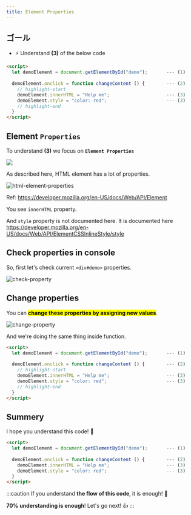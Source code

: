 ```yaml
---
title: Element Properties
---
```


## ゴール
- ⚡ Understand **(3)** of the below code

```html title="js-test1.html"
<script>
  let demoElement = document.getElementById("demo");       --- (1)
  
  demoElement.onclick = function changeContent () {        --- (2)
    // highlight-start
    demoElement.innerHTML = "Help me";                     --- (3)
    demoElement.style = "color: red";                      --- (3)
    // highlight-end
  }
</script>
```


## Element `Properties`
To understand  **(3)** we focus on **`Element Properties`**

![](../../img/2020-05-24-19-40-15.png)

As described here, HTML element has a lot of properties.

![html-element-properties](https://coderhackers-1304676641.cos.ap-tokyo.myqcloud.com/docs/img/2020-05-02-20-28-59.png)

Ref: https://developer.mozilla.org/en-US/docs/Web/API/Element

You see `innerHTML` property.

And `style` property is not documented here. It is documented here
https://developer.mozilla.org/en-US/docs/Web/API/ElementCSSInlineStyle/style

## Check properties in console
So, first let's check current `<div#demo>` properties.

![check-property](https://coderhackers-1304676641.cos.ap-tokyo.myqcloud.com/docs/img/20200509_232636.gif)


## Change properties
You can **<mark>change these properties by assigning new values</mark>**.

![change-property](https://coderhackers-1304676641.cos.ap-tokyo.myqcloud.com/docs/img/20200509_232934.gif)

And we're doing the same thing inside function.

```html
<script>
  let demoElement = document.getElementById("demo");       --- (1)
  
  demoElement.onclick = function changeContent () {        --- (2)
    // highlight-start
    demoElement.innerHTML = "Help me";                     --- (3)
    demoElement.style = "color: red";                      --- (3)
    // highlight-end
  }
</script>
```

## Summery
I hope you understand this code! 🙋

```html
<script>
  let demoElement = document.getElementById("demo");       --- (1)
  
  demoElement.onclick = function changeContent () {        --- (2)
    demoElement.innerHTML = "Help me";                     --- (3)
    demoElement.style = "color: red";                      --- (3)
  }
</script>
```

:::caution
If you understand **the flow of this code**, it is enough! 💯

**70% understanding is enough**! Let's go next!  👍
:::